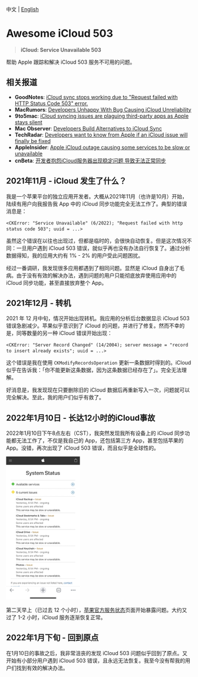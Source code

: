 中文 | [English](https://github.com/gongzhang/awesome-icloud-503)

# Awesome iCloud 503

> __iCloud: Service Unavailable 503__

帮助 Apple 跟踪和解决 iCloud 503 服务不可用的问题。

## 相关报道

- __GoodNotes__: [iCloud sync stops working due to "Request failed with HTTP Status Code 503" error.](https://support.goodnotes.com/hc/en-us/articles/4410195261327-iCloud-sync-stops-working-due-to-Request-failed-with-HTTP-Status-Code-503-error-)
- __MacRumors__: [Developers Unhappy With Bug Causing iCloud Unreliability](https://www.macrumors.com/2022/01/24/developers-icloud-unreliability-bug/)
- __9to5mac__: [iCloud syncing issues are plaguing third-party apps as Apple stays silent](https://9to5mac.com/2022/01/24/icloud-syncing-issues-are-plaguing-third-party-apps-as-apple-stays-silent/)
- __Mac Observer__: [Developers Build Alternatives to iCloud Sync](https://www.macobserver.com/news/developers-build-alternatives-to-icloud-sync/)
- __TechRadar__: [Developers want to know from Apple if an iCloud issue will finally be fixed](https://www.techradar.com/news/developers-want-to-know-from-apple-if-an-icloud-issue-will-finally-be-fixed)
- __AppleInsider__: [Apple iCloud outage causing some services to be slow or unavailable](https://appleinsider.com/articles/22/01/26/apple-icloud-outage-causing-some-services-to-be-slow-or-unavailable)
- __cnBeta__: [开发者抱怨iCloud服务器出现稳定问题 导致无法正常同步](https://www.cnbeta.com/articles/tech/1229847.htm)

## 2021年11月 - iCloud 发生了什么？

我是一个苹果平台的独立应用开发者。大概从2021年11月（也许是10月）开始，陆续有用户向我报告我 App 中的 iCloud 同步功能完全无法工作了。典型的错误消息是：

```
<CKError: "Service Unavailable" (6/2022); "Request failed with http status code 503"; uuid = ...>
```

虽然这个错误在以往也出现过，但都是临时的，会很快自动恢复。但是这次情况不同：一旦用户遇到 iCloud 503 错误，就似乎再也没有办法自行恢复了。通过分析数据得知，我的应用大约有 1% - 2% 的用户受此问题困扰。

经过一番调研，我发现很多应用都遇到了相同问题。显然是 iCloud 自身出了毛病。由于没有有效的解决办法，遇到问题的用户只能彻底放弃使用应用中的 iCloud 同步功能，甚至直接放弃整个 App。

## 2021年12月 - 转机

2021 年 12 月中旬，情况开始出现转机。我应用的分析后台数据显示 iCloud 503 错误急剧减少。苹果似乎意识到了 iCloud 的问题，并进行了修复。然而不幸的是，同等数量的另一种 iCloud 错误开始出现：

```
<CKError: "Server Record Changed" (14/2004); server message = "record to insert already exists"; uuid = ...>
```

这个错误是我在使用 `CKModifyRecordsOperation` 更新一条数据时得到的。iCloud 似乎在告诉我：「你不能更新这条数据，因为这条数据已经存在了」。完全无法理解。

好消息是，我发现现在只要删除旧的 iCloud 数据后再重新写入一次，问题就可以完全解决。至此，我的用户们似乎有救了。

## 2022年1月10日 - 长达12小时的iCloud事故

2022年1月10日下午8点左右（CST），我突然发现我所有设备上的 iCloud 同步功能都无法工作了，不仅是我自己的 App，还包括第三方 App，甚至包括苹果的 App。没错，再次出现了 iCloud 503 错误，而且似乎是全球性的。

<img src="images/AppleSystemStatus.jpeg" width="200">

第二天早上（已过去 12 个小时），[苹果官方服务状态](https://www.apple.com/support/systemstatus/)页面开始暴露问题。大约又过了 1-2 小时，iCloud 服务逐渐恢复正常。

## 2022年1月下旬 - 回到原点

在1月10日的事故之后，我非常沮丧的发现 iCloud 503 问题似乎回到了原点。又开始有小部分用户遇到 iCloud 503 错误，且永远无法恢复。我至今没有帮我的用户们找到有效的解决办法。
